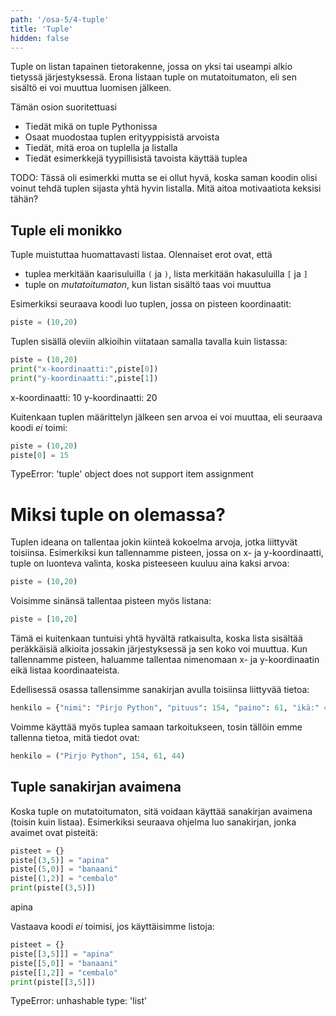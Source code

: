 ```yaml
---
path: '/osa-5/4-tuple'
title: 'Tuple'
hidden: false
---
```


<text-box variant='learningObjectives' name='Oppimistavoitteet'>

Tuple on listan tapainen tietorakenne, jossa on yksi tai useampi alkio tietyssä järjestyksessä.
Erona listaan tuple on mutatoitumaton, eli sen sisältö ei voi muuttua luomisen jälkeen.

Tämän osion suoritettuasi

- Tiedät mikä on tuple Pythonissa
- Osaat muodostaa tuplen erityyppisistä arvoista
- Tiedät, mitä eroa on tuplella ja listalla
- Tiedät esimerkkejä tyypillisistä tavoista käyttää tuplea

</text-box>

TODO: Tässä oli esimerkki mutta se ei ollut hyvä, koska saman koodin olisi voinut tehdä tuplen sijasta yhtä hyvin listalla. Mitä aitoa motivaatiota keksisi tähän?

## Tuple eli monikko

Tuple muistuttaa huomattavasti listaa. Olennaiset erot ovat, että

* tuplea merkitään kaarisuluilla `(` ja `)`, lista merkitään hakasuluilla `[` ja `]`
* tuple on _mutatoitumaton_, kun listan sisältö taas voi muuttua

Esimerkiksi seuraava koodi luo tuplen, jossa on pisteen koordinaatit:

```python
piste = (10,20)
```

Tuplen sisällä oleviin alkioihin viitataan samalla tavalla kuin listassa:

```python
piste = (10,20)
print("x-koordinaatti:",piste[0])
print("y-koordinaatti:",piste[1])
```

<sample-output>

x-koordinaatti: 10
y-koordinaatti: 20

</sample-output>

Kuitenkaan tuplen määrittelyn jälkeen sen arvoa ei voi muuttaa, eli seuraava koodi _ei_ toimi:

```python
piste = (10,20)
piste[0] = 15
```

<sample-output>

TypeError: 'tuple' object does not support item assignment

</sample-output>

# Miksi tuple on olemassa?

Tuplen ideana on tallentaa jokin kiinteä kokoelma arvoja, jotka liittyvät toisiinsa. Esimerkiksi kun tallennamme pisteen, jossa on x- ja y-koordinaatti, tuple on luonteva valinta, koska pisteeseen kuuluu aina kaksi arvoa:

```python
piste = (10,20)
```

Voisimme sinänsä tallentaa pisteen myös listana:

```python
piste = [10,20]
```

Tämä ei kuitenkaan tuntuisi yhtä hyvältä ratkaisulta, koska lista sisältää peräkkäisiä alkioita jossakin järjestyksessä ja sen koko voi muuttua. Kun tallennamme pisteen, haluamme tallentaa nimenomaan x- ja y-koordinaatin eikä listaa koordinaateista.

Edellisessä osassa tallensimme sanakirjan avulla toisiinsa liittyvää tietoa:

```python
henkilo = {"nimi": "Pirjo Python", "pituus": 154, "paino": 61, "ikä:" 44}
```

Voimme käyttää myös tuplea samaan tarkoitukseen, tosin tällöin emme tallenna tietoa, mitä tiedot ovat:

```python
henkilo = ("Pirjo Python", 154, 61, 44)
```

## Tuple sanakirjan avaimena

Koska tuple on mutatoitumaton, sitä voidaan käyttää sanakirjan avaimena (toisin kuin listaa).
Esimerkiksi seuraava ohjelma luo sanakirjan, jonka avaimet ovat pisteitä:

```python
pisteet = {}
piste[(3,5)] = "apina"
piste[(5,0)] = "banaani"
piste[(1,2)] = "cembalo"
print(piste[(3,5)])
```

<sample-output>
apina
</sample-output>

Vastaava koodi _ei_ toimisi, jos käyttäisimme listoja:

```python
pisteet = {}
piste[[3,5]]] = "apina"
piste[[5,0]] = "banaani"
piste[[1,2]] = "cembalo"
print(piste[[3,5]])
```

<sample-output>

TypeError: unhashable type: 'list'

</sample-output>